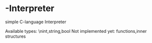 # -Interpreter
simple C-language Interpreter

Available types:
  \nint,string,bool
Not implemented yet:
  functions,inner structures
